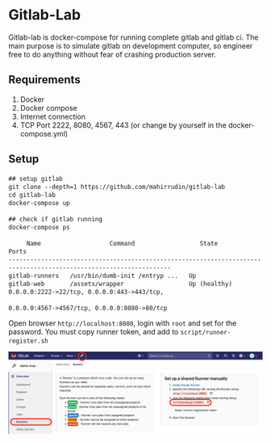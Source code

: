 # Gitlab-Lab
Gitlab-lab is docker-compose for running complete gitlab and gitlab ci. The main purpose is to simulate gitlab on development computer, so engineer free to do anything without fear of crashing production server.

## Requirements
1. Docker
2. Docker compose
3. Internet connection
4. TCP Port 2222, 8080, 4567, 443 (or change by yourself in the docker-compose.yml)

## Setup

```
## setup gitlab
git clone --depth=1 https://github.com/mahirrudin/gitlab-lab
cd gitlab-lab
docker-compose up

## check if gitlab running
docker-compose ps

     Name                   Command                  State                             Ports
-------------------------------------------------------------------------------------------------------------------
gitlab-runners   /usr/bin/dumb-init /entryp ...   Up
gitlab-web       /assets/wrapper                  Up (healthy)   0.0.0.0:2222->22/tcp, 0.0.0.0:443->443/tcp,
                                                                 0.0.0.0:4567->4567/tcp, 0.0.0.0:8080->80/tcp
```
Open browser `http://localhost:8080`, login with `root` and set for the password. You must copy runner token, and add to `script/runner-register.sh`

![](runner-token.png)

